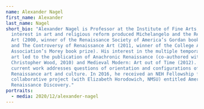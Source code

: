```yaml
---
name: Alexander Nagel
first_name: Alexander
last_name: Nagel
short_bio: "Alexander Nagel is Professor at the Institute of Fine Arts, NYU. His
  interest in art and religious reform produced Michelangelo and the Reform of
  Art (2000, winner of the Renaissance Society of America’s Gordan book prize),
  and The Controversy of Renaissance Art (2011, winner of the College Art
  Association’s Morey book prize). His interest in the multiple temporalities of
  art led to the publication of Anachronic Renaissance (co-authored with
  Christopher Wood, 2010) and Medieval Modern: Art out of Time (2012). His
  current work addresses questions of orientation and configurations of place in
  Renaissance art and culture. In 2016, he received an NEH Fellowship for a
  collaborative project (with Elizabeth Horodowich, NMSU) entitled Amerasia: A
  Renaissance Discovery."
portraits:
  - media: 2020/12/alexander-nagel
---
```

